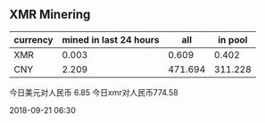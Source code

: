 ## XMR Minering

|currency|mined in last 24 hours|all|in pool|
|---|---|---|---|
|XMR|0.003|0.609|0.402|
|CNY|2.209|471.694|311.228|

今日美元对人民币 6.85	今日xmr对人民币774.58


2018-09-21 06:30